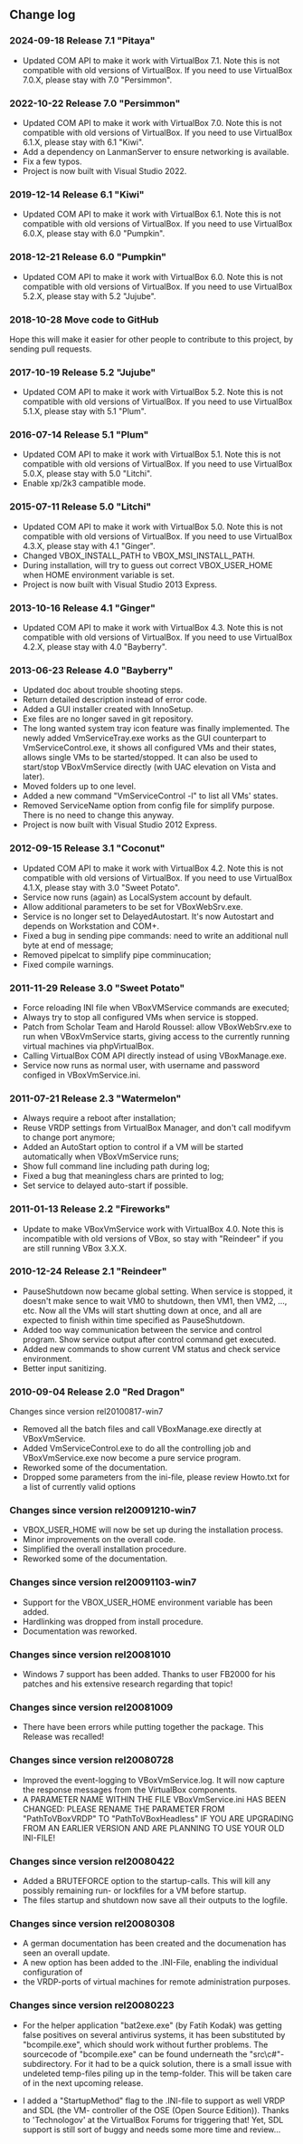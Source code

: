 ## Change log

### 2024-09-18 Release 7.1 "Pitaya"
* Updated COM API to make it work with VirtualBox 7.1. Note this is not compatible with old versions of VirtualBox. If you need to use VirtualBox 7.0.X, please stay with 7.0 "Persimmon".

### 2022-10-22 Release 7.0 "Persimmon"
* Updated COM API to make it work with VirtualBox 7.0. Note this is not compatible with old versions of VirtualBox. If you need to use VirtualBox 6.1.X, please stay with 6.1 "Kiwi".
* Add a dependency on LanmanServer to ensure networking is available.
* Fix a few typos.
* Project is now built with Visual Studio 2022.

### 2019-12-14 Release 6.1 "Kiwi"
* Updated COM API to make it work with VirtualBox 6.1. Note this is not compatible with old versions of VirtualBox. If you need to use VirtualBox 6.0.X, please stay with 6.0 "Pumpkin".

### 2018-12-21 Release 6.0 "Pumpkin"
* Updated COM API to make it work with VirtualBox 6.0. Note this is not compatible with old versions of VirtualBox. If you need to use VirtualBox 5.2.X, please stay with 5.2 "Jujube".

### 2018-10-28 Move code to GitHub

Hope this will make it easier for other people to contribute to this project, by sending pull requests.

### 2017-10-19 Release 5.2 "Jujube"
* Updated COM API to make it work with VirtualBox 5.2. Note this is not compatible with old versions of VirtualBox. If you need to use VirtualBox 5.1.X, please stay with 5.1 "Plum".

### 2016-07-14 Release 5.1 "Plum"
* Updated COM API to make it work with VirtualBox 5.1. Note this is not compatible with old versions of VirtualBox. If you need to use VirtualBox 5.0.X, please stay with 5.0 "Litchi".
* Enable xp/2k3 campatible mode.

### 2015-07-11 Release 5.0 "Litchi"
* Updated COM API to make it work with VirtualBox 5.0. Note this is not compatible with old versions of VirtualBox. If you need to use VirtualBox 4.3.X, please stay with 4.1 "Ginger".
* Changed VBOX_INSTALL_PATH to VBOX_MSI_INSTALL_PATH.
* During installation, will try to guess out correct VBOX_USER_HOME when HOME environment variable is set.
* Project is now built with Visual Studio 2013 Express.

### 2013-10-16 Release 4.1 "Ginger"

* Updated COM API to make it work with VirtualBox 4.3. Note this is not compatible with old versions of VirtualBox. If you need to use VirtualBox 4.2.X, please stay with 4.0 "Bayberry".

### 2013-06-23  Release 4.0 "Bayberry"

* Updated doc about trouble shooting steps.
* Return detailed description instead of error code.
* Added a GUI installer created with InnoSetup.
* Exe files are no longer saved in git repository.
* The long wanted system tray icon feature was finally implemented. The newly added VmServiceTray.exe works as the GUI counterpart to VmServiceControl.exe, it shows all configured VMs and their states, allows single VMs to be started/stopped. It can also be used to start/stop VBoxVmService directly (with UAC elevation on Vista and later).
* Moved folders up to one level.
* Added a new command "VmServiceControl -l" to list all VMs' states.
* Removed ServiceName option from config file for simplify purpose. There is no need to change this anyway.
* Project is now built with Visual Studio 2012 Express.

### 2012-09-15 Release 3.1 "Coconut"

* Updated COM API to make it work with VirtualBox 4.2. Note this is not compatible with old versions of VirtualBox. If you need to use VirtualBox 4.1.X, please stay with 3.0 "Sweet Potato".
* Service now runs (again) as LocalSystem account by default.
* Allow additional parameters to be set for VBoxWebSrv.exe.
* Service is no longer set to DelayedAutostart. It's now Autostart and depends on Workstation and COM+.
* Fixed a bug in sending pipe commands: need to write an additional null byte at end of message;
* Removed pipelcat to simplify pipe comminucation;
* Fixed compile warnings.

### 2011-11-29 Release 3.0 "Sweet Potato"

* Force reloading INI file when VBoxVMService commands are executed;
* Always try to stop all configured VMs when service is stopped.
* Patch from Scholar Team and Harold Roussel: allow VBoxWebSrv.exe to run when VBoxVmService starts, giving access to the currently running virtual machines via phpVirtualBox.
* Calling VirtualBox COM API directly instead of using VBoxManage.exe. 
* Service now runs as normal user, with username and password configed in VBoxVmService.ini.

### 2011-07-21 Release 2.3 "Watermelon"

* Always require a reboot after installation;
* Reuse VRDP settings from VirtualBox Manager, and don't call modifyvm to change port anymore;
* Added an AutoStart option to control if a VM will be started automatically when VBoxVmService runs;
* Show full command line including path during log;
* Fixed a bug that meaningless chars are printed to log;
* Set service to delayed auto-start if possible.

### 2011-01-13 Release 2.2 "Fireworks"

* Update to make VBoxVmService work with VirtualBox 4.0. Note this is incompatible with old versions of VBox, so stay with "Reindeer" if you are still running VBox 3.X.X.

### 2010-12-24 Release 2.1 "Reindeer"

* PauseShutdown now became global setting. When service is stopped, it doesn't make sence to wait VM0 to shutdown, then VM1, then VM2, ..., etc. Now all the VMs will start shutting down at once, and all are expected to finish within time specified as PauseShutdown.
* Added too way communication between the service and control program. Show service output after control command get executed.
* Added new commands to show current VM status and check service environment.
* Better input sanitizing.

### 2010-09-04 Release 2.0 "Red Dragon"
Changes since version rel20100817-win7

* Removed all the batch files and call VBoxManage.exe directly at VBoxVmService.
* Added VmServiceControl.exe to do all the controlling job and VBoxVmService.exe now become a pure service program.
* Reworked some of the documentation.
* Dropped some parameters from the ini-file, please review Howto.txt for a list of currently valid options

### Changes since version rel20091210-win7

* VBOX_USER_HOME will now be set up during the installation process.
* Minor improvements on the overall code.
* Simplified the overall installation procedure.
* Reworked some of the documentation.


### Changes since version rel20091103-win7

* Support for the VBOX_USER_HOME environment variable has been added.
* Hardlinking was dropped from install procedure.
* Documentation was reworked.


### Changes since version rel20081010

* Windows 7 support has been added. Thanks to user FB2000 for his patches and his extensive research regarding that topic!


### Changes since version rel20081009

* There have been errors while putting together the package. This Release was recalled!


### Changes since version rel20080728

* Improved the event-logging to VBoxVmService.log. It will now capture the response messages from the VirtualBox components.
* A PARAMETER NAME WITHIN THE FILE VBoxVmService.ini HAS BEEN CHANGED: PLEASE RENAME THE PARAMETER FROM "PathToVBoxVRDP" TO "PathToVBoxHeadless" IF YOU ARE UPGRADING FROM AN EARLIER VERSION AND ARE PLANNING TO USE YOUR OLD INI-FILE!


### Changes since version rel20080422

* Added a BRUTEFORCE option to the startup-calls. This will kill any possibly remaining run- or lockfiles for a VM before startup.
* The files startup and shutdown now save all their outputs to the logfile.


### Changes since version rel20080308

* A german documentation has been created and the documenation has seen an overall update. 
* A new option has been added to the .INI-File, enabling the individual configuration of 
* the VRDP-ports of virtual machines for remote administration purposes.


### Changes since version rel20080223

* For the helper application "bat2exe.exe" (by Fatih Kodak) was getting false positives on several antivirus systems, it has been substituted by "bcompile.exe", which should work without further problems. The sourcecode of "bcompile.exe" can be found underneath the "src\c#\"-subdirectory. For it had to be a quick solution, there is a small issue with undeleted temp-files piling up in the temp-folder. This will be taken care of in the next upcoming release.

* I added a "StartupMethod" flag to the .INI-file to support as well VRDP and SDL (the VM- controller of the OSE (Open Source Edition)). Thanks to 'Technologov' at the VirtualBox Forums for triggering that! Yet, SDL support is still sort of buggy and needs some more time and review... 

